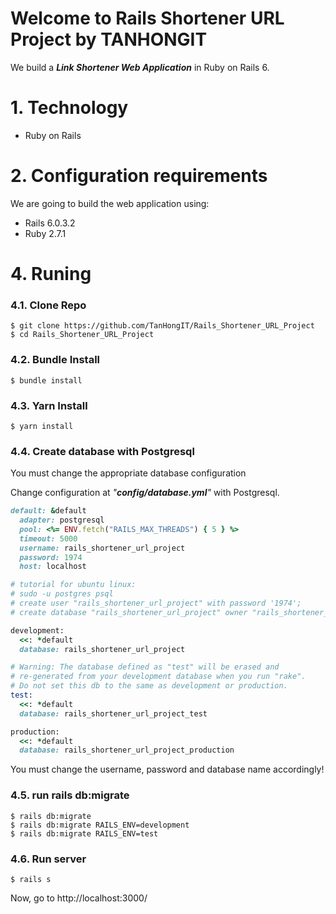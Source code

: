 # Welcome to Rails Shortener URL Project by TANHONGIT

We build a **_Link Shortener Web Application_** in Ruby on Rails 6.

# 1. Technology
- Ruby on Rails

# 2. Configuration requirements
We are going to build the web application using:
- Rails 6.0.3.2
- Ruby 2.7.1

# 4. Runing

### 4.1. Clone Repo

```
$ git clone https://github.com/TanHongIT/Rails_Shortener_URL_Project
$ cd Rails_Shortener_URL_Project
```

### 4.2. Bundle Install 

```
$ bundle install
```

### 4.3. Yarn Install 

```
$ yarn install
```

### 4.4. Create database with Postgresql

You must change the appropriate database configuration

Change configuration at _"**config/database.yml**"_ with Postgresql.

```ruby
default: &default
  adapter: postgresql
  pool: <%= ENV.fetch("RAILS_MAX_THREADS") { 5 } %>
  timeout: 5000
  username: rails_shortener_url_project
  password: 1974
  host: localhost

# tutorial for ubuntu linux:
# sudo -u postgres psql
# create user "rails_shortener_url_project" with password '1974';  
# create database "rails_shortener_url_project" owner "rails_shortener_url_project"; 

development:
  <<: *default
  database: rails_shortener_url_project

# Warning: The database defined as "test" will be erased and
# re-generated from your development database when you run "rake".
# Do not set this db to the same as development or production.
test:
  <<: *default
  database: rails_shortener_url_project_test

production:
  <<: *default
  database: rails_shortener_url_project_production
```

You must change the username, password and database name accordingly!

### 4.5. run rails db:migrate

```
$ rails db:migrate
$ rails db:migrate RAILS_ENV=development
$ rails db:migrate RAILS_ENV=test
```

### 4.6. Run server 

```
$ rails s
```

Now, go to http://localhost:3000/
